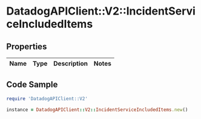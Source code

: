 # DatadogAPIClient::V2::IncidentServiceIncludedItems

## Properties

Name | Type | Description | Notes
------------ | ------------- | ------------- | -------------

## Code Sample

```ruby
require 'DatadogAPIClient::V2'

instance = DatadogAPIClient::V2::IncidentServiceIncludedItems.new()
```


